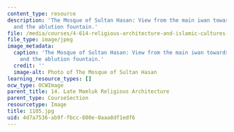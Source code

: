 ```yaml
---
content_type: resource
description: 'The Mosque of Sultan Hasan: View from the main iwan towards the courtyard
  and the ablution fountain.'
file: /media/courses/4-614-religious-architecture-and-islamic-cultures-fall-2002/4d7a7536ab9ffbcc800e0aaa8df1edf6_1105.jpg
file_type: image/jpeg
image_metadata:
  caption: 'The Mosque of Sultan Hasan: View from the main iwan towards the courtyard
    and the ablution fountain.'
  credit: ''
  image-alt: Photo of The Mosque of Sultan Hasan
learning_resource_types: []
ocw_type: OCWImage
parent_title: 14. Late Mamluk Religious Architecture
parent_type: CourseSection
resourcetype: Image
title: 1105.jpg
uid: 4d7a7536-ab9f-fbcc-800e-0aaa8df1edf6
---
```


